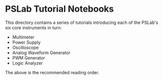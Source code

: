 # PSLab Tutorial Notebooks

This directory contains a series of tutorials introducing each of the PSLab's six core instruments in turn:

- Multimeter
- Power Supply
- Oscilloscope
- Analog Waveform Generator
- PWM Generator
- Logic Analyzer

The above is the recommended reading order.
